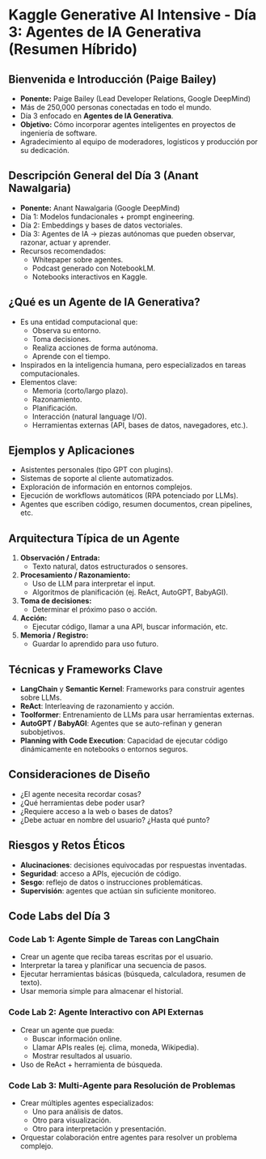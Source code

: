 # Kaggle Generative AI Intensive - Día 3: Agentes de IA Generativa (Resumen Híbrido)

## Bienvenida e Introducción (Paige Bailey)

* **Ponente:** Paige Bailey (Lead Developer Relations, Google DeepMind)
* Más de 250,000 personas conectadas en todo el mundo.
* Día 3 enfocado en **Agentes de IA Generativa**.
* **Objetivo:** Cómo incorporar agentes inteligentes en proyectos de ingeniería de software.
* Agradecimiento al equipo de moderadores, logísticos y producción por su dedicación.

## Descripción General del Día 3 (Anant Nawalgaria)

* **Ponente:** Anant Nawalgaria (Google DeepMind)
* Día 1: Modelos fundacionales + prompt engineering.
* Día 2: Embeddings y bases de datos vectoriales.
* Día 3: Agentes de IA → piezas autónomas que pueden observar, razonar, actuar y aprender.
* Recursos recomendados:
  * Whitepaper sobre agentes.
  * Podcast generado con NotebookLM.
  * Notebooks interactivos en Kaggle.

## ¿Qué es un Agente de IA Generativa?

* Es una entidad computacional que:
  * Observa su entorno.
  * Toma decisiones.
  * Realiza acciones de forma autónoma.
  * Aprende con el tiempo.
* Inspirados en la inteligencia humana, pero especializados en tareas computacionales.
* Elementos clave:
  * Memoria (corto/largo plazo).
  * Razonamiento.
  * Planificación.
  * Interacción (natural language I/O).
  * Herramientas externas (API, bases de datos, navegadores, etc.).

## Ejemplos y Aplicaciones

* Asistentes personales (tipo GPT con plugins).
* Sistemas de soporte al cliente automatizados.
* Exploración de información en entornos complejos.
* Ejecución de workflows automáticos (RPA potenciado por LLMs).
* Agentes que escriben código, resumen documentos, crean pipelines, etc.

## Arquitectura Típica de un Agente

1. **Observación / Entrada:**
   * Texto natural, datos estructurados o sensores.
2. **Procesamiento / Razonamiento:**
   * Uso de LLM para interpretar el input.
   * Algoritmos de planificación (ej. ReAct, AutoGPT, BabyAGI).
3. **Toma de decisiones:**
   * Determinar el próximo paso o acción.
4. **Acción:**
   * Ejecutar código, llamar a una API, buscar información, etc.
5. **Memoria / Registro:**
   * Guardar lo aprendido para uso futuro.

## Técnicas y Frameworks Clave

* **LangChain** y **Semantic Kernel**: Frameworks para construir agentes sobre LLMs.
* **ReAct**: Interleaving de razonamiento y acción.
* **Toolformer**: Entrenamiento de LLMs para usar herramientas externas.
* **AutoGPT / BabyAGI**: Agentes que se auto-refinan y generan subobjetivos.
* **Planning with Code Execution**: Capacidad de ejecutar código dinámicamente en notebooks o entornos seguros.

## Consideraciones de Diseño

* ¿El agente necesita recordar cosas?
* ¿Qué herramientas debe poder usar?
* ¿Requiere acceso a la web o bases de datos?
* ¿Debe actuar en nombre del usuario? ¿Hasta qué punto?

## Riesgos y Retos Éticos

* **Alucinaciones**: decisiones equivocadas por respuestas inventadas.
* **Seguridad**: acceso a APIs, ejecución de código.
* **Sesgo**: reflejo de datos o instrucciones problemáticas.
* **Supervisión**: agentes que actúan sin suficiente monitoreo.

## Code Labs del Día 3

### Code Lab 1: Agente Simple de Tareas con LangChain

* Crear un agente que reciba tareas escritas por el usuario.
* Interpretar la tarea y planificar una secuencia de pasos.
* Ejecutar herramientas básicas (búsqueda, calculadora, resumen de texto).
* Usar memoria simple para almacenar el historial.

### Code Lab 2: Agente Interactivo con API Externas

* Crear un agente que pueda:
  * Buscar información online.
  * Llamar APIs reales (ej. clima, moneda, Wikipedia).
  * Mostrar resultados al usuario.
* Uso de ReAct + herramienta de búsqueda.

### Code Lab 3: Multi-Agente para Resolución de Problemas

* Crear múltiples agentes especializados:
  * Uno para análisis de datos.
  * Otro para visualización.
  * Otro para interpretación y presentación.
* Orquestar colaboración entre agentes para resolver un problema complejo.
